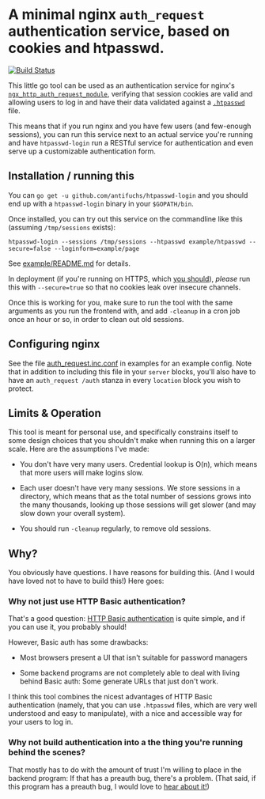 # A minimal nginx `auth_request` authentication service, based on cookies and htpasswd.
[![Build Status](https://travis-ci.org/antifuchs/htpasswd-login.svg?branch=master)](https://travis-ci.org/antifuchs/htpasswd-login)

This little go tool can be used as an authentication service for
nginx's
[`ngx_http_auth_request_module`](http://nginx.org/en/docs/http/ngx_http_auth_request_module.html),
verifying that session cookies are valid and allowing users to log in
and have their data validated against
a
[`.htpasswd`](https://httpd.apache.org/docs/current/programs/htpasswd.html) file.

This means that if you run nginx and you have few users (and
few-enough sessions), you can run this service next to an actual
service you're running and have `htpasswd-login` run a RESTful service
for authentication and even serve up a customizable authentication
form.

## Installation / running this

You can `go get -u github.com/antifuchs/htpasswd-login` and you should
end up with a `htpasswd-login` binary in your `$GOPATH/bin`.

Once installed, you can try out this service on the commandline like this (assuming `/tmp/sessions` exists):

`htpasswd-login --sessions /tmp/sessions --htpasswd example/htpasswd --secure=false --loginform=example/page`

See [example/README.md](example/README.md) for details.

In deployment (if you're running on HTTPS,
which [you should](https://letsencrypt.org)), *please* run this with
`--secure=true` so that no cookies leak over insecure channels.

Once this is working for you, make sure to run the tool with the same
arguments as you run the frontend with, and add `-cleanup` in a cron
job once an hour or so, in order to clean out old sessions.

## Configuring nginx

See the file [auth_request.inc.conf](examples/auth_request.inc.conf)
in examples for an example config. Note that in addition to including
this file in your `server` blocks, you'll also have to have an
`auth_request /auth` stanza in every `location` block you wish to
protect.

## Limits & Operation

This tool is meant for personal use, and specifically constrains
itself to some design choices that you shouldn't make when running
this on a larger scale. Here are the assumptions I've made:

* You don't have very many users. Credential lookup is O(n), which
  means that more users will make logins slow.

* Each user doesn't have very many sessions. We store sessions in a
  directory, which means that as the total number of sessions grows
  into the many thousands, looking up those sessions will get slower
  (and may slow down your overall system).

* You should run `-cleanup` regularly, to remove old sessions.


## Why?

You obviously have questions. I have reasons for building this. (And I
would have loved not to have to build this!) Here goes:

### Why not just use HTTP Basic authentication?

That's a good
question:
[HTTP Basic authentication](https://en.wikipedia.org/wiki/Basic_access_authentication) is
quite simple, and if you can use it, you probably should!

However, Basic auth has some drawbacks:

* Most browsers present a UI that isn't suitable for password managers

* Some backend programs are not completely able to deal with living
  behind Basic auth: Some generate URLs that just don't work.

I think this tool combines the nicest advantages of HTTP Basic
authentication (namely, that you can use `.htpasswd` files, which are
very well understood and easy to manipulate), with a nice and
accessible way for your users to log in.

### Why not build authentication into a the thing you're running behind the scenes?

That mostly has to do with the amount of trust I'm willing to place in
the backend program: If that has a preauth bug, there's a
problem. (That said, if this program has a preauth bug, I would love
to [hear about it!](./CONTRIBUTING.md))
